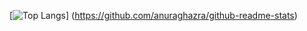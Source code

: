 [![Top Langs](https://github-readme-stats.vercel.app/api/top-langs/?username=hasuburero)]
(https://github.com/anuraghazra/github-readme-stats)
